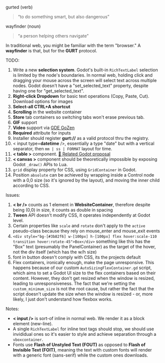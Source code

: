 gurted (verb)
> “to do something smart, but also dangerous”

wayfinder (noun)
> “a person helping others navigate”

In traditional web, you might be familiar with the term "browser." A **wayfinder** is that, but for the **GURT** protocol.

TODO:
1. Write a new **selection system**. Godot's built-in `RichTextLabel` selection is limited by the node's boundaries. In normal web, holding click and dragging your mouse across the screen will select text across multiple nodes. Godot doesn't have a "set_selected_text" property, despite having one for "get_selected_text".
2. **Right-click Dropdown** for basic text operations (Copy, Paste, Cut). Download options for images
3. **Select-all CTRL+A shortcut**
4. **Scrolling** in the website container
5. **Store** tab containers so switching tabs won't erase previous tab.
6. **GIF** support
7. **Video** support via [GDE GoZen](https://github.com/VoylinsGamedevJourney/gde_gozen)
8. **Required** attribute for inputs
9. Installer should register **gurt://** as a valid protocol thru the registry.
10. < input type=**datetime** />, essentially a type "date" but with a vertical separator, then `mm | ss | FORMAT` layout for time.
11. **< table >** component. [🔗 Related Godot proposal](https://github.com/godotengine/godot-proposals/issues/97)
12. **< canvas >** component should be theoretically impossible by exposing Godot `_draw()` APIs to Lua.
13. `grid` display property for CSS, using `GridContainer` in Godot.
14. Position `absolute` can be achieved by wrapping inside a Control node with a 0,0 size (so it's ignored by the layout), and moving the inner child according to CSS.

Issues:
1. **< br />** counts as 1 element in **WebsiteContainer**, therefore despite being (0,0) in size, it counts as double in spacing
2. **Tween** API doesn't modify CSS, it operates independently at Godot level.
3. Certain properties like `scale` and `rotate` don't apply to the `active` pseudo-class because they rely on mouse_enter and mouse_exit events
4. `<div style="bg-[#3b82f6] w-[100px] h-[100px] flex hover:scale-110 transition hover:rotate-45">Box</div>` something like this has the "Box" text (presumably the PanelContainer) as the target of the hover, not the div itself (which has the w/h size)
5. font in button doesn't comply with CSS, its the projects default
6. Flex containers, ironically enough, make the page unresponsive. This happens because of our custom `AutoSizingFlexContainer.gd` script, which aims to set a Godot UI size to the flex containers based on their content. However, they don't get resized when the window is resized, leading to unresponsiveness. The fact that we're setting the `custom_minimum_size` is not the root cause, but rather the fact that the script doesn't update the size when the window is resized - or, more likely, I just don't understand how flexbox works.

Notes:
- **< input />** is sort-of inline in normal web. We render it as a block element (new-line).
- A single `RichTextLabel` for inline text tags should stop, we should use invididual ones so it's easier to style and achieve separation through a `vboxcontainer`.
- Fonts use **Flash of Unstyled Text (FOUT)** as opposed to **Flash of Invisible Text (FOIT)**, meaning the text with custom fonts will render with a generic font (sans-serif) while the custom ones downloads.
